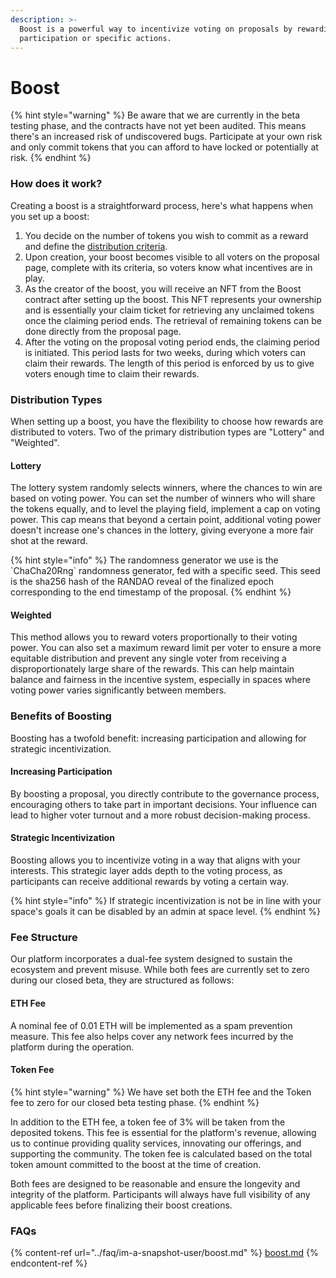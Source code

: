 ```yaml
---
description: >-
  Boost is a powerful way to incentivize voting on proposals by rewarding active
  participation or specific actions.
---
```


# Boost

{% hint style="warning" %}
Be aware that we are currently in the beta testing phase, and the contracts have not yet been audited. This means there's an increased risk of undiscovered bugs. Participate at your own risk and only commit tokens that you can afford to have locked or potentially at risk.
{% endhint %}

### How does it work?

Creating a boost is a straightforward process, here's what happens when you set up a boost:

1. You decide on the number of tokens you wish to commit as a reward and define the [distribution criteria](boost.md#distribution-types).
2. Upon creation, your boost becomes visible to all voters on the proposal page, complete with its criteria, so voters know what incentives are in play.
3. As the creator of the boost, you will receive an NFT from the Boost contract after setting up the boost. This NFT represents your ownership and is essentially your claim ticket for retrieving any unclaimed tokens once the claiming period ends. The retrieval of remaining tokens can be done directly from the proposal page.
4. After the voting on the proposal voting period ends, the claiming period is initiated. This period lasts for two weeks, during which voters can claim their rewards. The length of this period is enforced by us to give voters enough time to claim their rewards.

### Distribution Types

When setting up a boost, you have the flexibility to choose how rewards are distributed to voters. Two of the primary distribution types are "Lottery" and "Weighted".

#### Lottery

The lottery system randomly selects winners, where the chances to win are based on voting power. You can set the number of winners who will share the tokens equally, and to level the playing field, implement a cap on voting power. This cap means that beyond a certain point, additional voting power doesn't increase one's chances in the lottery, giving everyone a more fair shot at the reward.

{% hint style="info" %}
The randomness generator we use is the \`ChaCha20Rng\` randomness generator, fed with a specific seed. This seed is the sha256 hash of the RANDAO reveal of the finalized epoch corresponding to the end timestamp of the proposal.
{% endhint %}

#### Weighted

This method allows you to reward voters proportionally to their voting power. You can also set a maximum reward limit per voter to ensure a more equitable distribution and prevent any single voter from receiving a disproportionately large share of the rewards. This can help maintain balance and fairness in the incentive system, especially in spaces where voting power varies significantly between members.

### Benefits of Boosting

Boosting has a twofold benefit: increasing participation and allowing for strategic incentivization.

#### Increasing Participation

By boosting a proposal, you directly contribute to the governance process, encouraging others to take part in important decisions. Your influence can lead to higher voter turnout and a more robust decision-making process.

#### Strategic Incentivization

Boosting allows you to incentivize voting in a way that aligns with your interests. This strategic layer adds depth to the voting process, as participants can receive additional rewards by voting a certain way.

{% hint style="info" %}
If strategic incentivization is not be in line with your space's goals it can be disabled by an admin at space level.
{% endhint %}

### Fee Structure

Our platform incorporates a dual-fee system designed to sustain the ecosystem and prevent misuse. While both fees are currently set to zero during our closed beta, they are structured as follows:

#### ETH Fee

A nominal fee of 0.01 ETH will be implemented as a spam prevention measure. This fee also helps cover any network fees incurred by the platform during the operation.

#### Token Fee

{% hint style="warning" %}
We have set both the ETH fee and the Token fee to zero for our closed beta testing phase.
{% endhint %}

In addition to the ETH fee, a token fee of 3% will be taken from the deposited tokens. This fee is essential for the platform's revenue, allowing us to continue providing quality services, innovating our offerings, and supporting the community. The token fee is calculated based on the total token amount committed to the boost at the time of creation.

Both fees are designed to be reasonable and ensure the longevity and integrity of the platform. Participants will always have full visibility of any applicable fees before finalizing their boost creations.

### FAQs

{% content-ref url="../faq/im-a-snapshot-user/boost.md" %}
[boost.md](../faq/im-a-snapshot-user/boost.md)
{% endcontent-ref %}
